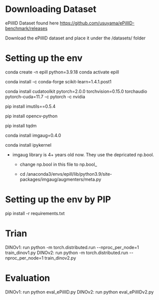 # Downloading Dataset

ePillID Dataset found here https://github.com/usuyama/ePillID-benchmark/releases

Download the ePillID dataset and place it under the /datasets/ folder

# Setting up the env

conda create -n epill python=3.9.18
conda activate epill

conda install -c conda-forge scikit-learn=1.4.1.post1

conda install cudatoolkit pytorch=2.0.0 torchvision=0.15.0 torchaudio pytorch-cuda=11.7 -c pytorch -c nvidia

pip install imutils==0.5.4

pip install opencv-python

pip install tqdm

conda install imgaug=0.4.0

conda install ipykernel

- imgaug library is 4+ years old now. They use the depricated np.bool.

    - change np.bool in this file to np.bool_

    - cd /anaconda3/envs/epill/lib/python3.9/site-packages/imgaug/augmenters/meta.py

# Setting up the env by PIP
 pip install -r requirements.txt

# Trian

 DINOv1: run python -m torch.distributed.run --nproc_per_node=1 train_dinov1.py
 DINOv2: run python -m torch.distributed.run --nproc_per_node=1 train_dinov2.py

# Evaluation

DINOv1: run python eval_ePillID.py 
DINOv2: run python eval_ePillIDv2.py




